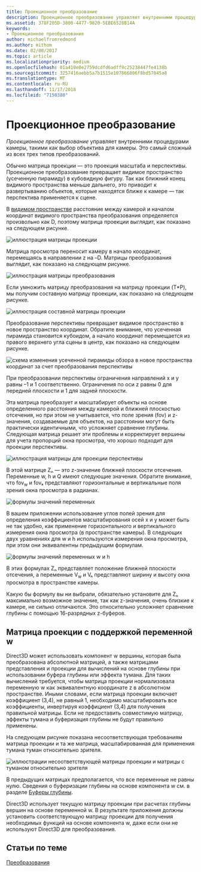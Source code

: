 ```yaml
---
title: Проекционное преобразование
description: Проекционное преобразование управляет внутренними процедурами камеры, такими как выбор объектива для камеры. Это самый сложный из всех трех типов преобразований.
ms.assetid: 378F205D-3800-4477-9820-5EBE6528B14A
keywords:
- Проекционное преобразование
author: michaelfromredmond
ms.author: mithom
ms.date: 02/08/2017
ms.topic: article
ms.localizationpriority: medium
ms.openlocfilehash: 01a410e0e2759dcdfd6adff9c25238447fe4138b
ms.sourcegitcommit: 3257416aebb5a7b1515e107866806f8bd57845a8
ms.translationtype: MT
ms.contentlocale: ru-RU
ms.lasthandoff: 11/17/2018
ms.locfileid: "7150380"
---
```

# <a name="projection-transform"></a>Проекционное преобразование


*Проекционное преобразование* управляет внутренними процедурами камеры, такими как выбор объектива для камеры. Это самый сложный из всех трех типов преобразований.

Обычно матрица проекции — это проекция масштаба и перспективы. Проекционное преобразование превращает видимое пространство (усеченную пирамиду) в кубовидную фигуру. Так как ближний конец видимого пространства меньше дальнего, это приводит к развертыванию объектов, которые находятся ближе к камере — так перспектива применяется к сцене.

В [видимом пространстве](viewports-and-clipping.md) расстояние между камерой и началом координат видимого пространства преобразования определяется произвольно как D, поэтому матрица проекции выглядит, как показано на следующем рисунке.

![иллюстрация матрицы проекции](images/projmat1.png)

Матрица просмотра переносит камеру в начало координат, перемещаясь в направлении z на –D. Матрицы преобразования выглядит, как показано на следующем рисунке.

![иллюстрация матрицы преобразования](images/projmat2.png)

Если умножить матрицу преобразования на матрицу проекции (T\*P), мы получим составную матрицу проекции, как показано на следующем рисунке.

![иллюстрация составной матрицы проекции](images/projmat3.png)

Преобразование перспективы превращает видимое пространство в новое пространство координат. Обратите внимание, что усеченная пирамида становится кубоидом, а начало координат перемещается из правого верхнего угла сцены в центр, как показано на следующем рисунке.

![схема изменения усеченной пирамиды обзора в новое пространства координат за счет преобразования перспективы](images/cuboid.png)

При преобразовании перспективы ограничения направлений x и y равны –1 и 1 соответственно. Ограничения по оси z равны 0 для передней плоскости и 1 для задней плоскости.

Эта матрица преобразует и масштабирует объекты на основе определенного расстояния между камерой и ближней плоскостью отсечения, но при этом не учитывается, что поле зрения (fov) и z-значения, создаваемые для объектов, на расстоянии могут быть практически идентичными, что усложняет сравнение глубины. Следующая матрица решает эти проблемы и корректирует вершины для учета пропорций окна просмотра, что хорошо подходит для проекции перспективы.

![иллюстрация матрицы для проекции перспективы](images/prjmatx1.png)

В этой матрице Zₙ — это z-значение ближней плоскости отсечения. Переменные w, h и Q имеют следующие значения. Обратите внимание, что fov<sub>w</sub> и fovₖ представляют горизонтальные и вертикальные поля зрения окна просмотра в радианах.

![формулы значений переменных](images/prjmatx2.png)

В вашем приложении использование углов полей зрения для определения коэффициентов масштабирования осей x и y может быть не так удобно, как применение горизонтального и вертикального измерения окна просмотра (в пространстве камеры). В следующих двух уравнениях для w и h используются измерения окна просмотра, при этом они эквивалентны предыдущим формулам.

![формулы значений переменных w и h](images/prjmatx3.png)

В этих формулах Zₙ представляет положение ближней плоскости отсечения, а переменные V<sub>w</sub> и Vₕ представляют ширину и высоту окна просмотра в пространстве камеры.

Какую бы формулу вы ни выбрали, обязательно установите для Zₙ максимально возможное значение, так как z-значения, очень близкие к камере, не сильно отличаются. Это относительно усложняет сравнение глубины с помощью 16-разрядных z-буферов.

## <a name="span-idawfriendlyprojectionmatrixspanspan-idawfriendlyprojectionmatrixspanspan-idawfriendlyprojectionmatrixspana-w-friendly-projection-matrix"></a><span id="A_W_Friendly_Projection_Matrix"></span><span id="a_w_friendly_projection_matrix"></span><span id="A_W_FRIENDLY_PROJECTION_MATRIX"></span>Матрица проекции с поддержкой переменной w


Direct3D может использовать компонент w вершины, которая была преобразована абсолютной матрицей, а также матрицами представления и проекции для вычислений на основе глубины при использовании буфера глубины или эффекта тумана. Для таких вычислений требуется, чтобы матрица проекции нормализовала переменную w как эквивалентную координате z в абсолютном пространстве. Иными словами, если матрица проекции включает коэффициент (3,4), не равный 1, необходимо масштабировать все коэффициенты, инвертируя коэффициент (3,4) для получения правильной матрицы. Если не предоставить совместимую матрицу, эффекты тумана и буферизация глубины не будут правильно применены.

На следующем рисунке показана несоответствующая требованиям матрица проекции и та же матрица, масштабированная для применения тумана туман относительно зрителя.

![иллюстрации несоответствующей матрицы проекции и матрицы с туманом относительно зрителя](images/eyerlmx.png)

В предыдущих матрицах предполагается, что все переменные не равны нулю. Сведения о буферизации глубины на основе компонента w см. в разделе [Буферы глубины](depth-buffers.md).

Direct3D использует текущую матрицу проекции при расчетах глубины вершин на основе переменной w. В результате приложения должны установить соответствующую матрицу проекции для получения необходимых функций на основе компонента w, даже если они не используют Direct3D для преобразования.

## <a name="span-idrelated-topicsspanrelated-topics"></a><span id="related-topics"></span>Статьи по теме


[Преобразования](transforms.md)

 

 




